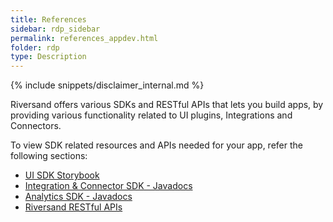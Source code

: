 ```yaml
---
title: References
sidebar: rdp_sidebar
permalink: references_appdev.html
folder: rdp
type: Description
---
```


{% include snippets/disclaimer_internal.md %}

Riversand offers various SDKs and RESTful APIs that lets you build apps, by providing various functionality related to UI plugins, Integrations and Connectors.

To view SDK related resources and APIs needed for your app, refer the following sections:

* [UI SDK Storybook](sdk_riversand_libraries.html)
* [Integration & Connector SDK - Javadocs](ref_int_conn.html)
* [Analytics SDK - Javadocs](ref_analytics.html)
* [Riversand RESTful APIs](api_getting_started.html)